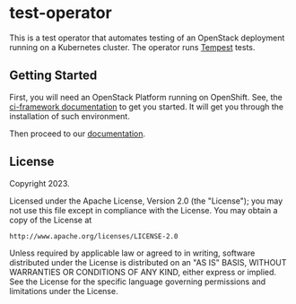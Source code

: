 # test-operator
This is a test operator that automates testing of an OpenStack deployment
running on a Kubernetes cluster. The operator runs
[Tempest](https://opendev.org/openstack/tempest) tests.


## Getting Started
First, you will need an OpenStack Platform running on OpenShift. See, the
[ci-framework documentation](https://ci-framework.readthedocs.io/en/latest/)
to get you started. It will get you through the installation of such environment.

Then proceed to our [documentation](https://openstack-k8s-operators.github.io/test-operator/).

## License

Copyright 2023.

Licensed under the Apache License, Version 2.0 (the "License");
you may not use this file except in compliance with the License.
You may obtain a copy of the License at

    http://www.apache.org/licenses/LICENSE-2.0

Unless required by applicable law or agreed to in writing, software
distributed under the License is distributed on an "AS IS" BASIS,
WITHOUT WARRANTIES OR CONDITIONS OF ANY KIND, either express or implied.
See the License for the specific language governing permissions and
limitations under the License.

